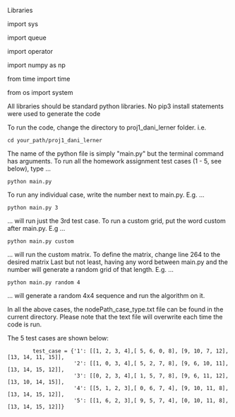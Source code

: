 Libraries 

import sys

import queue

import operator

import numpy as np

from time import time 

from os import system

All libraries should be standard python libraries. No pip3 install statements were used to generate the code

To run the code, change the directory to proj1_dani_lerner folder. i.e.

    cd your_path/proj1_dani_lerner

The name of the python file is simply "main.py" but the terminal command has arguments.
To run all the homework assignment test cases (1 - 5, see below), type ...

    python main.py

To run any individual case, write the number next to main.py. E.g. ...

    python main.py 3             

... will run just the 3rd test case.
To run a custom grid, put the word custom after main.py. E.g ...

    python main.py custom

... will run the custom matrix. To define the matrix, change line 264 to the desired matrix
Last but not least, having any word between main.py and the number will generate a random grid of that length. E.g. ...

    python main.py random 4 

... will generate a random 4x4 sequence and run the algorithm on it.

In all the above cases, the nodePath_case_type.txt file can be found in the current directory. Please note that the text file
will overwrite each time the code is run.

The 5 test cases are shown below:

            test_case = {'1': [[1, 2, 3, 4],[ 5, 6, 0, 8], [9, 10, 7, 12], [13, 14, 11, 15]],
                         '2': [[1, 0, 3, 4],[ 5, 2, 7, 8], [9, 6, 10, 11], [13, 14, 15, 12]],
                         '3': [[0, 2, 3, 4],[ 1, 5, 7, 8], [9, 6, 11, 12], [13, 10, 14, 15]],
                         '4': [[5, 1, 2, 3],[ 0, 6, 7, 4], [9, 10, 11, 8], [13, 14, 15, 12]],
                         '5': [[1, 6, 2, 3],[ 9, 5, 7, 4], [0, 10, 11, 8], [13, 14, 15, 12]]}



